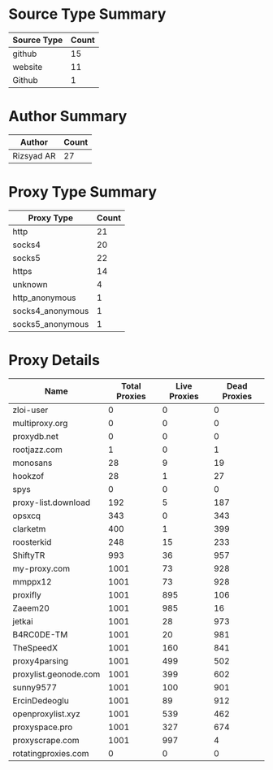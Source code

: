 # Source Type Summary

| Source Type | Count |
|-------------|-------|
| github | 15 |
| website | 11 |
| Github | 1 |


# Author Summary

| Author | Count |
|--------|-------|
| Rizsyad AR | 27 |


# Proxy Type Summary

| Proxy Type | Count |
|------------|-------|
| http | 21 |
| socks4 | 20 |
| socks5 | 22 |
| https | 14 |
| unknown | 4 |
| http_anonymous | 1 |
| socks4_anonymous | 1 |
| socks5_anonymous | 1 |


# Proxy Details

| Name | Total Proxies | Live Proxies | Dead Proxies |
|------|---------------|--------------|---------------|
| zloi-user | 0 | 0 | 0 |
| multiproxy.org | 0 | 0 | 0 |
| proxydb.net | 0 | 0 | 0 |
| rootjazz.com | 1 | 0 | 1 |
| monosans | 28 | 9 | 19 |
| hookzof | 28 | 1 | 27 |
| spys | 0 | 0 | 0 |
| proxy-list.download | 192 | 5 | 187 |
| opsxcq | 343 | 0 | 343 |
| clarketm | 400 | 1 | 399 |
| roosterkid | 248 | 15 | 233 |
| ShiftyTR | 993 | 36 | 957 |
| my-proxy.com | 1001 | 73 | 928 |
| mmppx12 | 1001 | 73 | 928 |
| proxifly | 1001 | 895 | 106 |
| Zaeem20 | 1001 | 985 | 16 |
| jetkai | 1001 | 28 | 973 |
| B4RC0DE-TM | 1001 | 20 | 981 |
| TheSpeedX | 1001 | 160 | 841 |
| proxy4parsing | 1001 | 499 | 502 |
| proxylist.geonode.com | 1001 | 399 | 602 |
| sunny9577 | 1001 | 100 | 901 |
| ErcinDedeoglu | 1001 | 89 | 912 |
| openproxylist.xyz | 1001 | 539 | 462 |
| proxyspace.pro | 1001 | 327 | 674 |
| proxyscrape.com | 1001 | 997 | 4 |
| rotatingproxies.com | 0 | 0 | 0 |
